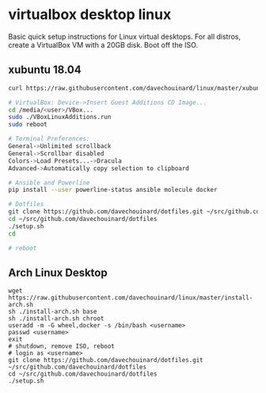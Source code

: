 # virtualbox desktop linux

Basic quick setup instructions for Linux virtual desktops.
For all distros, create a VirtualBox VM with a 20GB disk. Boot off the ISO.

## xubuntu 18.04

```bash
curl https://raw.githubusercontent.com/davechouinard/linux/master/xubuntu.sh | sudo bash

# VirtualBox: Device->Insert Guest Additions CD Image...
cd /media/<user>/VBox...
sudo ./VBoxLinuxAdditions.run
sudo reboot

# Terminal Preferences: 
General->Unlimited scrollback
General->Scrollbar disabled
Colors->Load Presets...->Dracula
Advanced->Automatically copy selection to clipboard

# Ansible and Powerline
pip install --user powerline-status ansible molecule docker

# Dotfiles
git clone https://github.com/davechouinard/dotfiles.git ~/src/github.com/davechouinard/dotfiles
cd ~/src/github.com/davechouinard/dotfiles
./setup.sh
cd

# reboot
```

## Arch Linux Desktop

```
wget https://raw.githubusercontent.com/davechouinard/linux/master/install-arch.sh
sh ./install-arch.sh base
sh ./install-arch.sh chroot
useradd -m -G wheel,docker -s /bin/bash <username>
passwd <username>
exit
# shutdown, remove ISO, reboot
# login as <username>
git clone https://github.com/davechouinard/dotfiles.git ~/src/github.com/davechouinard/dotfiles
cd ~/src/github.com/davechouinard/dotfiles
./setup.sh
```
